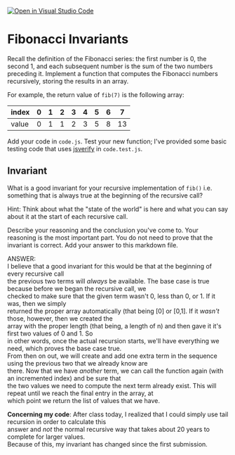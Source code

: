 [![Open in Visual Studio Code](https://classroom.github.com/assets/open-in-vscode-718a45dd9cf7e7f842a935f5ebbe5719a5e09af4491e668f4dbf3b35d5cca122.svg)](https://classroom.github.com/online_ide?assignment_repo_id=11856788&assignment_repo_type=AssignmentRepo)
# Fibonacci Invariants

Recall the definition of the Fibonacci series: the first number is 0, the second
1, and each subsequent number is the sum of the two numbers preceding it.
Implement a function that computes the Fibonacci numbers recursively, storing
the results in an array.

For example, the return value of `fib(7)` is the following array:

| index |  0  |  1  |  2  |  3  |  4  |  5  |  6  |  7  |
| ----- | --- | --- | --- | --- | --- | --- | --- | --- |
| value |  0  |  1  |  1  |  2  |  3  |  5  |  8  |  13 |

Add your code in `code.js`. Test your new function; I've provided some basic
testing code that uses [jsverify](https://jsverify.github.io/) in
`code.test.js`.

## Invariant

What is a good invariant for your recursive implementation of `fib()`
i.e. something that is always true at the beginning of the recursive call?

Hint: Think about what the "state of the world" is here and what you can say
about it at the start of each recursive call.

Describe your reasoning and the conclusion you've come to. Your reasoning is the
most important part. You do not need to prove that the invariant is correct. Add
your answer to this markdown file.  
  

ANSWER:  
I believe that a good invariant for this would be that at the beginning of every recursive call  
the previous two terms will *always* be available. The base case is true because before we began the recursive call, we  
checked to make sure that the given term wasn't 0, less than 0, or 1. If it was, then we simply  
returned the proper array automatically (that being [0] or [0,1]. If it *wasn't* those, however, then we created the  
array with the proper length (that being, a length of n) and then gave it it's first two values of 0 and 1. So  
in other words, once the actual recursion starts, we'll have everything we need, which proves the base case true.  
From then on out, we will create and add one extra term in the sequence using the previous two that we already know are  
there. Now that we have *another* term, we can call the function again (with an incremented index) and be sure that  
the two values we need to compute the next term already exist. This will repeat until we reach the final entry in the array, at  
which point we return the list of values that we have.
  
**Concerning my code**:
After class today, I realized that I could simply use tail recursion in order to calculate this  
answer and *not* the normal recursive way that takes about 20 years to complete for larger values.  
Because of this, my invariant has changed since the first submission.
